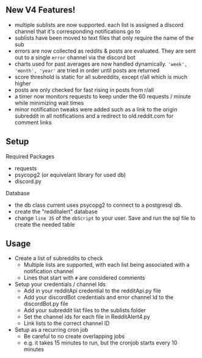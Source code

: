 New V4 Features!
-
 - multiple sublists are now supported. each list is assigned a discord channel that it's corresponding notifications go to
 - sublists have been moved to text files that only require the name of the sub
 - errors are now collected as reddits & posts are evaluated. They are sent out to a single `error` channel via the discord bot
 - charts used for past averages are now handled dynamically. `'week', 'month', 'year'` are tried in order until posts are returned
 - score threshold is static for all subreddits, except r/all which is much higher
 - posts are only checked for fast rising in posts from r/all
 - a timer now monitors requests to keep under the 60 requests / minute while minimizing wait times
 - minor notification tweaks were added such as a link to the origin subreddit in all notifications and a redirect to old.reddit.com for comment links

Setup
-
Required Packages
 - requests
 - psycopg2 (or equivelant library for used db)
 - discord.py

Database
 - the db class current uses psycopg2 to connect to a postgresql db.
 - create the "redditalert" database
 - change `line 35` of the `dbScript` to your user. Save and run the sql file to create the needed table

Usage
 -
 - Create a list of subreddits to check
    - Multiple lists are supported, with each list being associated with a notification channel
    - Lines that start with `#` are considered comments
 - Setup your credentials / channel Ids
   - Add in your redditApi credential to the redditApi.py file
   - Add your discordBot credentials and error channel Id to the discordBot.py file
   - Add your subreddit list files to the sublists folder
   - Set the channel ids for each file in RedditAlert4.py
   - Link lists to the correct channel ID
 - Setup as a recurring cron job
   - Be careful to no create overlapping jobs
   - e.g. it takes 15 minutes to run, but the cronjob starts every 10 minutes
